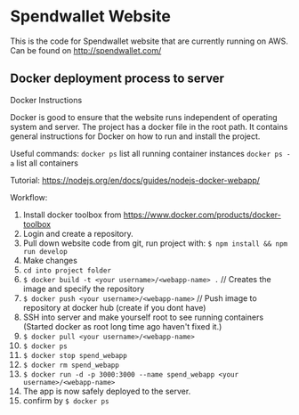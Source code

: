 # Spendwallet Website

This is the code for Spendwallet website that are currently running on AWS. Can be found on http://spendwallet.com/ 

## Docker deployment process to server

Docker Instructions

Docker is good to ensure that the website runs independent of operating system and server.
The project has a docker file in the root path. It contains general instructions for Docker on how to run and install the project.

Useful commands:
`docker ps`		list all running container instances
`docker ps -a`		list all containers

Tutorial:
https://nodejs.org/en/docs/guides/nodejs-docker-webapp/

Workflow:
1. Install docker toolbox from https://www.docker.com/products/docker-toolbox
2. Login and create a repository.
3. Pull down website code from git, run project with: `$ npm install && npm run develop`
4. Make changes
5. `cd into project folder`
6. `$ docker build -t <your username>/<webapp-name> .` // Creates the image and specify the repository
7. `$ docker push <your username>/<webapp-name>`       // Push image to repository at docker hub (create if you dont have)
8. SSH into server and make yourself root to see running containers (Started docker as root long time ago haven't fixed it.)
9. `$ docker pull <your username>/<webapp-name>`
10. `$ docker ps`
11. `$ docker stop spend_webapp`
12. `$ docker rm spend_webapp`
13. `$ docker run -d -p 3000:3000 --name spend_webapp <your username>/<webapp-name>`
14. The app is now safely deployed to the server.
15. confirm by `$ docker ps`

